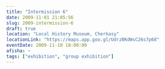 ```yaml
---
title: "Intermission 6"
date: 2009-11-01 21:05:56
slug: 2009-intermission-6
draft: true
location: "Local History Museum, Cherkasy"
locationLink: "https://maps.app.goo.gl/UdrzBKdWsC26s7p68"
eventDate: 2009-11-10 18:00:00
afisha: ~
tags: ["exhibition", "group exhibition"]
---
```



